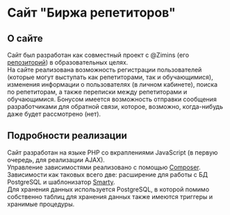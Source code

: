 # Сайт "Биржа репетиторов"

## О сайте

Сайт был разработан как совместный проект с @Zimins (его [репозиторий](https://github.com/Zimins "Ссылка на репозиторий пользователя Zimins")) в образовательных целях.  
На сайте реализована возможность регистрации пользователей (которые могут выступать как репетиторами, так и обучающимися), изменения информации о пользователях (в личном кабинете), поиска по репетиторам, а также переписки между репетиторами и обучающимися. Бонусом имеется возможность отправки сообщения разработчиками для обратной связи, которое, возможно, когда-нибудь даже будет рассмотрено (нет).

## Подробности реализации

Сайт разработан на языке PHP со вкраплениями JavaScript (в первую очередь, для реализации AJAX).  
Управление зависимостями реализовано с помощью [Composer](https://getcomposer.org/ "Сайт Composer").  
Зависимости как таковых всего две: расширение для работы с БД PostgreSQL и шаблонизатор [Smarty](https://www.smarty.net/ "Ссылка на сайт Smarty").  
Для хранения данных используется PostgreSQL, в которой помимо собственно таблиц для хранения данных также имеются триггеры и хранимые процедуры.
